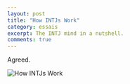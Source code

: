 ```yaml
---
layout: post
title: "How INTJs Work"
category: essais
excerpt: The INTJ mind in a nutshell.
comments: true
---
```


Agreed.

![How INTJs Work](http://www.vincentbarr.com/assets/images/intj.png)

<a href="https://plus.google.com/+VincentBarr0?rel=author"></a>